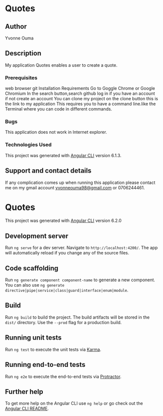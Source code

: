 
# Quotes

## Author
Yvonne Ouma

## Description
My application Quotes enables a user to create a quote.

### Prerequisites
web browser
git
Installation Requirements
Go to Goggle Chrome or Google Chromium
In the search button,search github
log in if you have an account if not create an account
You can clone my project on the clone button this is the link to my application
This requires you to have a command line.like the Terminal where you can code in different commands.
### Bugs
This application does not work in Internet explorer.

### Technologies Used
This project was generated with [Angular CLI](https://github.com/angular/angular-cli) version 6.1.3.

## Support and contact details
If any complication comes up when running this application please contact me on my gmail account yvonneouma98@gmail.com or 0706244461.
# Quotes

This project was generated with [Angular CLI](https://github.com/angular/angular-cli) version 6.2.0

## Development server

Run `ng serve` for a dev server. Navigate to `http://localhost:4200/`. The app will automatically reload if you change any of the source files.

## Code scaffolding

Run `ng generate component component-name` to generate a new component. You can also use `ng generate directive|pipe|service|class|guard|interface|enum|module`.

## Build

Run `ng build` to build the project. The build artifacts will be stored in the `dist/` directory. Use the `--prod` flag for a production build.

## Running unit tests

Run `ng test` to execute the unit tests via [Karma](https://karma-runner.github.io).

## Running end-to-end tests

Run `ng e2e` to execute the end-to-end tests via [Protractor](http://www.protractortest.org/).

## Further help

To get more help on the Angular CLI use `ng help` or go check out the [Angular CLI README](https://github.com/angular/angular-cli/blob/master/README.md).
